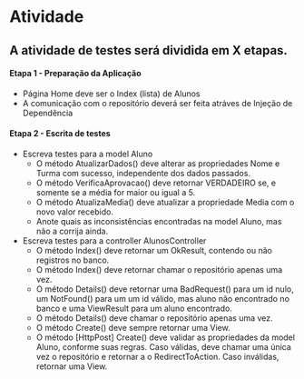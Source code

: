# Atividade

## A atividade de testes será dividida em X etapas.

#### Etapa 1 - Preparação da Aplicação
- Página Home deve ser o Index (lista) de Alunos
- A comunicação com o repositório deverá ser feita atráves de Injeção de Dependência

#### Etapa 2 - Escrita de testes
- Escreva testes para a model Aluno
  - O método AtualizarDados() deve alterar as propriedades Nome e Turma com sucesso, independente dos dados passados.
  - O método VerificaAprovacao() deve retornar VERDADEIRO se, e somente se a média for maior ou igual a 5.
  - O método AtualizaMedia() deve atualizar a propriedade Media com o novo valor recebido.
  - Anote quais as inconsistências encontradas na model Aluno, mas não a corrija ainda.
- Escreva testes para a controller AlunosController
  - O método Index() deve retornar um OkResult, contendo ou não registros no banco.
  - O método Index() deve retornar chamar o repositório apenas uma vez.
  - O método Details() deve retornar uma BadRequest() para um id nulo, um NotFound() para um um id válido, mas aluno não encontrado no banco e uma ViewResult para um aluno encontrado.
   - O método Details() deve chamar o repositório apenas uma vez.
  - O método Create() deve sempre retornar uma View.
  - O método [HttpPost] Create() deve validar as propriedades da model Aluno, conforme suas regras. Caso válidas, deve chamar uma única vez o repositório e retornar a o RedirectToAction. Caso inválidas, retornar uma View.
  
